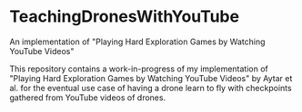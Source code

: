 # TeachingDronesWithYouTube
An implementation of "Playing Hard Exploration Games by Watching YouTube Videos"


This repository contains a work-in-progress of my implementation of "Playing Hard Exploration Games by Watching YouTube Videos" by Aytar et al. for the eventual use case of having a drone learn to fly with checkpoints gathered from YouTube videos of drones.
